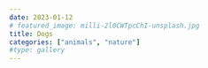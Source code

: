 ```yaml
---
date: 2023-01-12
# featured_image: milli-2l0CWTpcChI-unsplash.jpg
title: Dogs
categories: ["animals", "nature"]
#type: gallery
---
```


